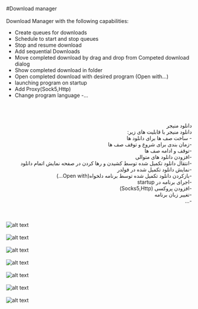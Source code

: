 #Download manager<br/>
<br/>
Download Manager with the following capabilities:<br/>
- Create queues for downloads<br/>
- Schedule to start and stop queues<br/>
- Stop and resume download<br/>
- Add sequential Downloads<br/>
- Move completed download by drag and drop from Competed download dialog<br/>
- Show completed download in folder<br/>
- Open completed download with desired program (Open with...)<br/>
- launching program on startup<br/>
- Add Proxy(Sock5,Http)
- Change program language
-...

<br/>
<br/>
<br/>

<div dir="rtl">
دانلود منیجر<br/>
دانلود منیجر با قابلیت های زیر:<br/>
- ساخت صف ها برای دانلود ها<br/>
-زمان بندی برای شروع و توقف صف ها<br/>
-توقف و ادامه صف ها<br/>
-افزودن دانلود های متوالی<br/>
-انتقال دانلود تکمیل شده توسط کشیدن و رها کردن در صفحه نمایش اتمام دانلود<br/>
-نمایش دانلود تکمیل شده در فولدر<br/>
-بازکردن دانلود تکمیل شده توسط برنامه دلخواه(Open with...)<br/>
-اجرای برنامه در startup<br/>
-افزودن پروکسی (Socks5,Http)<br/>
-تغییر زبان برنامه<br/>
-...<br/>
</div>
<br/>
<br/>


![alt text](https://github.com/hamedshakib/New-Download-Manager/blob/develop/Images/1.jpg?raw=true)
<br/>
<br/>
![alt text](https://github.com/hamedshakib/New-Download-Manager/blob/develop/Images/2.jpg?raw=true)
<br/>
<br/>
![alt text](https://github.com/hamedshakib/New-Download-Manager/blob/develop/Images/3.jpg?raw=true)
<br/>
<br/>
![alt text](https://github.com/hamedshakib/New-Download-Manager/blob/develop/Images/4.jpg?raw=true)
<br/>
<br/>
![alt text](https://github.com/hamedshakib/New-Download-Manager/blob/develop/Images/5.jpg?raw=true)
<br/>
<br/>
![alt text](https://github.com/hamedshakib/New-Download-Manager/blob/develop/Images/6.jpg?raw=true)
<br/>
<br/>
![alt text](https://github.com/hamedshakib/New-Download-Manager/blob/develop/Images/7.jpg?raw=true)
